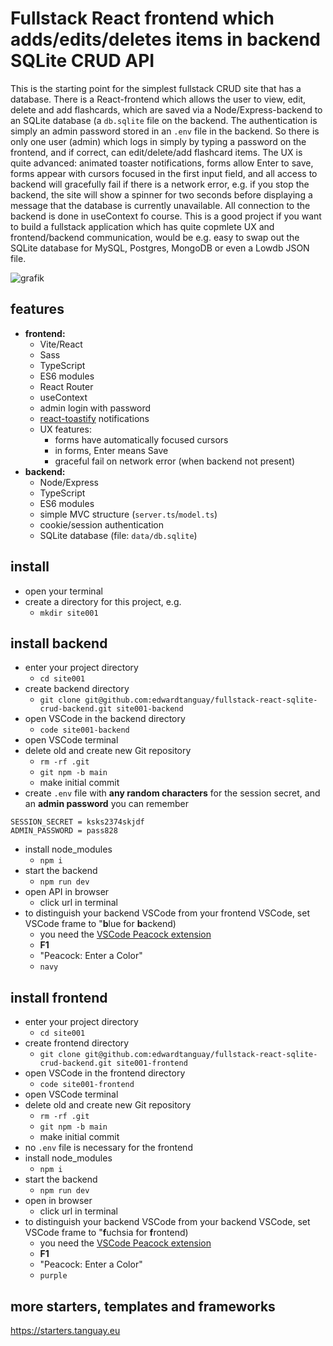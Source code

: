 # Fullstack React frontend which adds/edits/deletes items in backend SQLite CRUD API

This is the starting point for the simplest fullstack CRUD site that has a database. There is a React-frontend which allows the user to view, edit, delete and add flashcards, which are saved via a Node/Express-backend to an SQLite database (a `db.sqlite` file on the backend. The authentication is simply an admin password stored in an `.env` file in the backend. So there is only one user (admin) which logs in simply by typing a password on the frontend, and if correct, can edit/delete/add flashcard items. The UX is quite advanced: animated toaster notifications, forms allow Enter to save, forms appear with cursors focused in the first input field, and all access to backend will gracefully fail if there is a network error, e.g. if you stop the backend, the site will show a spinner for two seconds before displaying a message that the database is currently unavailable. All connection to the backend is done in useContext fo course. This is a good project if you want to build a fullstack application which has quite copmlete UX and frontend/backend communication, would be e.g. easy to swap out the SQLite database for MySQL, Postgres, MongoDB or even a Lowdb JSON file.

![grafik](https://starters.tanguay.eu/images/starters/fullstackReactSqliteCrud.png)

## features

- **frontend:** 
	- Vite/React 
	- Sass
	- TypeScript
	- ES6 modules
	- React Router
	- useContext
	- admin login with password
	- [react-toastify](https://www.npmjs.com/package/react-toastify) notifications
	- UX features:
		- forms have automatically focused cursors
		- in forms, Enter means Save
		- graceful fail on network error (when backend not present)
- **backend:** 
	- Node/Express 
	- TypeScript 
	- ES6 modules
	- simple MVC structure (`server.ts`/`model.ts`)
	- cookie/session authentication
	- SQLite database (file: `data/db.sqlite`)

## install

- open your terminal
- create a directory for this project, e.g.
	- `mkdir site001`

## install backend

- enter your project directory
	- `cd site001`
- create backend directory
	- `git clone git@github.com:edwardtanguay/fullstack-react-sqlite-crud-backend.git site001-backend`
- open VSCode in the backend directory
	- `code site001-backend`
- open VSCode terminal
- delete old and create new Git repository
	- `rm -rf .git`
	- `git npm -b main`
	- make initial commit
- create `.env` file with **any random characters** for the session secret, and an **admin password** you can remember

```text
SESSION_SECRET = ksks2374skjdf
ADMIN_PASSWORD = pass828
```

- install node_modules
	- `npm i`
- start the backend
	- `npm run dev`
- open API in browser
	- click url in terminal
- to distinguish your backend VSCode from your frontend VSCode, set VSCode frame to "**b**lue for **b**ackend)
	- you need the [VSCode Peacock extension](https://marketplace.visualstudio.com/items?itemName=johnpapa.vscode-peacock)
	- **F1**
	- "Peacock: Enter a Color"
	- `navy`

## install frontend

- enter your project directory
	- `cd site001`
- create frontend directory
	- `git clone git@github.com:edwardtanguay/fullstack-react-sqlite-crud-backend.git site001-frontend`
- open VSCode in the frontend directory
	- `code site001-frontend`
- open VSCode terminal
- delete old and create new Git repository
	- `rm -rf .git`
	- `git npm -b main`
	- make initial commit
- no `.env` file is necessary for the frontend
- install node_modules
	- `npm i`
- start the backend
	- `npm run dev`
- open in browser
	- click url in terminal
- to distinguish your backend VSCode from your backend VSCode, set VSCode frame to "**f**uchsia for **f**rontend)
	- you need the [VSCode Peacock extension](https://marketplace.visualstudio.com/items?itemName=johnpapa.vscode-peacock)
	- **F1**
	- "Peacock: Enter a Color"
	- `purple`

## more starters, templates and frameworks

https://starters.tanguay.eu
